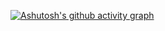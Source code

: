 [![Ashutosh's github activity graph](https://github-readme-activity-graph.vercel.app/graph?username=Rat2b2t&theme=react)](https://github.com/ashutosh00710/github-readme-activity-graph)

